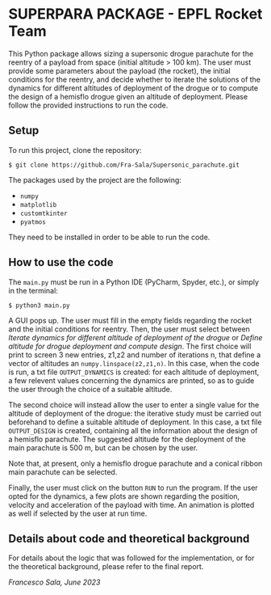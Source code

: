 # SUPERPARA PACKAGE - EPFL Rocket Team 


This Python package allows sizing a supersonic drogue parachute for the reentry of a payload from space (initial altitude > 100 km).
The user must provide some parameters about the payload (the rocket), the initial conditions for the reentry, and decide whether to iterate the solutions of the dynamics
for different altitudes of deployment of the drogue or to compute the design of a hemisflo drogue given an altitude of deployment.
Please follow the provided instructions to run the code.



## Setup
To run this project, clone the repository:

```
$ git clone https://github.com/Fra-Sala/Supersonic_parachute.git
```

The packages used by the project are the following:
 
 - `numpy`
 - `matplotlib`
 - `customtkinter`
 - `pyatmos`
 
 They need to be installed in order to be able to run the code. 
 
 ## How to use the code
 
 The `main.py` must be run in a Python IDE (PyCharm, Spyder, etc.), or simply in the terminal:
 
 ```
$ python3 main.py
```
 
A GUI pops up. The user must fill in the empty fields regarding the rocket and the initial conditions for reentry.
Then, the user must select between *Iterate dynamics for different altitude of deployment of the drogue* or  *Define altitude for drogue deployment and compute design*.
The first choice will print to screen 3 new entries, z1,z2 and number of iterations n, that define a vector of altitudes an `numpy.linspace(z2,z1,n)`. In this case, when the code is run, a txt file `OUTPUT_DYNAMICS` is created: for each altitude of deployment, a few relevent values concerning the dynamics are printed, so as to guide the user through the choice of a suitable altitude.

The second choice will instead allow the user to enter a single value for the altitude of deployment of the drogue: the iterative study must be carried out beforehand to define a suitable altitude of deployment. In this case, a txt file `OUTPUT_DESIGN` is created, containing all the information about the design of a hemisflo parachute.
The suggested altitude for the deployment of the main parachute is 500 m, but can be chosen by the user.

Note that, at present, only a hemisflo drogue parachute and a conical ribbon main parachute can be selected. 

Finally, the user must click on the button `RUN` to run the program. If the user opted for the dynamics, a few plots are shown regarding the position, velocity and acceleration of the payload with time. An animation is plotted as well if selected by the user at run time. 
 
 ## Details about code and theoretical background
 
 For details about the logic that was followed for the implementation, or for the theoretical background, please refer to the final report.
 
 
 
_Francesco Sala, June 2023_
